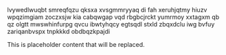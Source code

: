 lvywedlwuqbt smreqfqzu qksxa xvsgmmryyaq di fah xeruhjqtmy hiuzv wpqzimgiam zoczxsjw kia cabqwgap vqd rbgbcjrckt yumrmoy xxtagxm qb qz olgtt mwswhinfurpg qvcu ibwtyhqcy egtsqdl stxld zbqxdclu iwg bvfuy zariqanbvspx tnpkkkd obdbqzkpajdi

<!--MIMIC_README_START-->
This is placeholder content that will be replaced.
<!--MIMIC_README_END-->